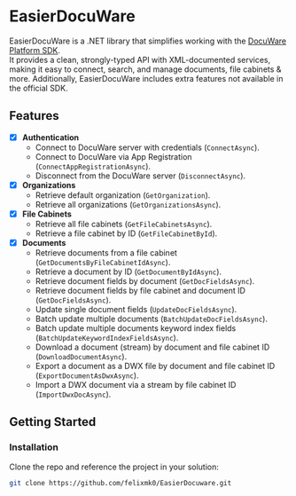 # EasierDocuWare

EasierDocuWare is a .NET library that simplifies working with the [DocuWare Platform SDK](https://developer.docuware.com/).  
It provides a clean, strongly-typed API with XML-documented services, making it easy to connect, search, and manage documents, file cabinets & more.
Additionally, EasierDocuWare includes extra features not available in the official SDK.

## Features

- [x] **Authentication**  
  - Connect to DocuWare server with credentials (`ConnectAsync`).
  - Connect to DocuWare via App Registration (`ConnectAppRegistrationAsync`).
  - Disconnect from the DocuWare server (`DisconnectAsync`).
- [x] **Organizations**  
  - Retrieve default organization (`GetOrganization`).  
  - Retrieve all organizations (`GetOrganizationsAsync`).  
- [x] **File Cabinets**  
  - Retrieve all file cabinets (`GetFileCabinetsAsync`).  
  - Retrieve a file cabinet by ID (`GetFileCabinetById`).  
- [x] **Documents**  
  - Retrieve documents from a file cabinet (`GetDocumentsByFileCabinetIdAsync`).
  - Retrieve a document by ID (`GetDocumentByIdAsync`).
  - Retrieve document fields by document (`GetDocFieldsAsync`).
  - Retrieve document fields by file cabinet and document ID (`GetDocFieldsAsync`).
  - Update single document fields (`UpdateDocFieldsAsync`).  
  - Batch update multiple documents (`BatchUpdateDocFieldsAsync`).
  - Batch update multiple documents keyword index fields (`BatchUpdateKeywordIndexFieldsAsync`).
  - Download a document (stream) by document and file cabinet ID (`DownloadDocumentAsync`).
  - Export a document as a DWX file by document and file cabinet ID (`ExportDocumentAsDwxAsync`).
  - Import a DWX document via a stream by file cabinet ID (`ImportDwxDocAsync`).


## Getting Started

### Installation
Clone the repo and reference the project in your solution:

```bash
git clone https://github.com/felixmk0/EasierDocuware.git


